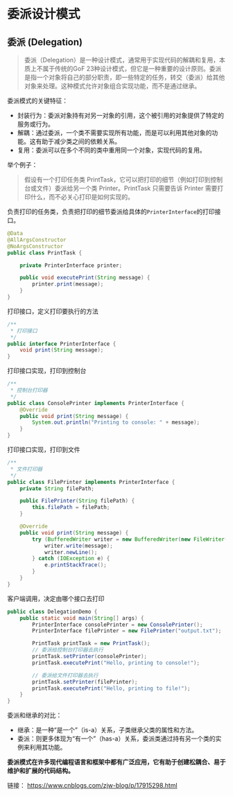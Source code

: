 # 委派设计模式


## 委派 (Delegation)

> 委派（Delegation）是一种设计模式，通常用于实现代码的解耦和复用，本质上不属于传统的GoF 23种设计模式，但它是一种重要的设计原则。委派是指一个对象将自己的部分职责，即一些特定的任务，转交（委派）给其他对象来处理。这种模式允许对象组合实现功能，而不是通过继承。

委派模式的关键特征：
- 封装行为：委派对象持有对另一对象的引用，这个被引用的对象提供了特定的服务或行为。
- 解耦：通过委派，一个类不需要实现所有功能，而是可以利用其他对象的功能。这有助于减少类之间的依赖关系。
- 复用：委派可以在多个不同的类中重用同一个对象，实现代码的复用。

举个例子：
> 假设有一个打印任务类 PrintTask，它可以把打印的细节（例如打印到控制台或文件）委派给另一个类 Printer。PrintTask 只需要告诉 Printer 需要打印什么，而不必关心打印是如何实现的。

负责打印的任务类，负责把打印的细节委派给具体的`PrinterInterface`的打印接口。
```java
@Data
@AllArgsConstructor
@NoArgsConstructor
public class PrintTask {

    private PrinterInterface printer;

    public void executePrint(String message) {
        printer.print(message);
    }
}
```

打印接口，定义打印要执行的方法
```java
/**
 * 打印接口
 */
public interface PrinterInterface {
    void print(String message);
}
```

打印接口实现，打印到控制台
```java
/**
 * 控制台打印器
 */
public class ConsolePrinter implements PrinterInterface {
    @Override
    public void print(String message) {
        System.out.println("Printing to console: " + message);
    }
}
```

打印接口实现，打印到文件

```java
/**
 * 文件打印器
 */
public class FilePrinter implements PrinterInterface {
    private String filePath;

    public FilePrinter(String filePath) {
        this.filePath = filePath;
    }

    @Override
    public void print(String message) {
        try (BufferedWriter writer = new BufferedWriter(new FileWriter(filePath, true))) {
            writer.write(message);
            writer.newLine();
        } catch (IOException e) {
            e.printStackTrace();
        }
    }
}
```

客户端调用，决定由哪个接口去打印
```java
public class DelegationDemo {
    public static void main(String[] args) {
        PrinterInterface consolePrinter = new ConsolePrinter();
        PrinterInterface filePrinter = new FilePrinter("output.txt");

        PrintTask printTask = new PrintTask();
        // 委派给控制台打印器去执行
        printTask.setPrinter(consolePrinter);
        printTask.executePrint("Hello, printing to console!");

        // 委派给文件打印器去执行
        printTask.setPrinter(filePrinter);
        printTask.executePrint("Hello, printing to file!");
    }
}
```


委派和继承的对比：
- 继承：是一种“是一个”（is-a）关系，子类继承父类的属性和方法。
- 委派：则更多体现为“有一个”（has-a）关系，委派类通过持有另一个类的实例来利用其功能。

**委派模式在许多现代编程语言和框架中都有广泛应用，它有助于创建松耦合、易于维护和扩展的代码结构。**

链接：
https://www.cnblogs.com/zjw-blog/p/17915298.html